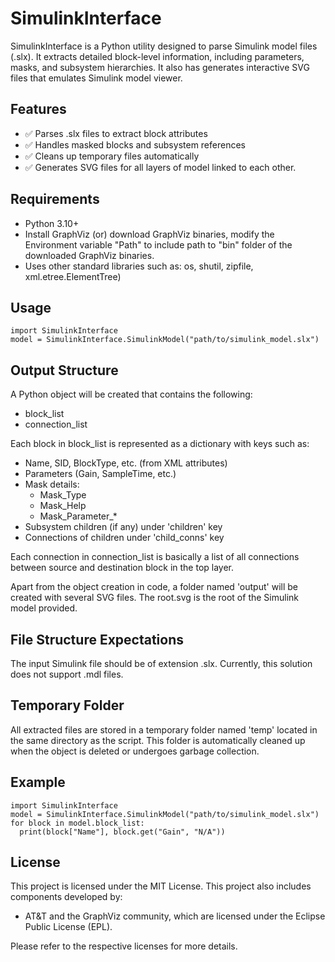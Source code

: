 SimulinkInterface
================

SimulinkInterface is a Python utility designed to parse Simulink model files (.slx). It extracts detailed block-level information, including parameters, masks, and subsystem hierarchies. It also has generates interactive SVG files that emulates Simulink model viewer.

Features
--------
- ✅ Parses .slx files to extract block attributes
- ✅ Handles masked blocks and subsystem references
- ✅ Cleans up temporary files automatically
- ✅ Generates SVG files for all layers of model linked to each other.

Requirements
------------
- Python 3.10+
- Install GraphViz (or) download GraphViz binaries, modify the Environment variable "Path" to include path to "bin" folder of the downloaded GraphViz binaries.
- Uses other standard libraries such as: os, shutil, zipfile, xml.etree.ElementTree)

Usage
-----
    import SimulinkInterface
    model = SimulinkInterface.SimulinkModel("path/to/simulink_model.slx")

Output Structure
----------------
A Python object will be created that contains the following:
- block_list
- connection_list

Each block in block_list is represented as a dictionary with keys such as:
- Name, SID, BlockType, etc. (from XML attributes)
- Parameters (Gain, SampleTime, etc.)
- Mask details:
  - Mask_Type
  - Mask_Help
  - Mask_Parameter_*
- Subsystem children (if any) under 'children' key
- Connections of children under 'child_conns' key

Each connection in connection_list is basically a list of all connections between source and destination block in the top layer.

Apart from the object creation in code, a folder named 'output' will be created with several SVG files. The root.svg is the root of the Simulink model provided.

File Structure Expectations
---------------------------
The input Simulink file should be of extension .slx. Currently, this solution does not support .mdl files.

Temporary Folder
----------------
All extracted files are stored in a temporary folder named 'temp' located in the same directory as the script. This folder is automatically cleaned up when the object is deleted or undergoes garbage collection.

Example
-------
    import SimulinkInterface
    model = SimulinkInterface.SimulinkModel("path/to/simulink_model.slx")
    for block in model.block_list:
      print(block["Name"], block.get("Gain", "N/A"))

License
-------
This project is licensed under the MIT License.
This project also includes components developed by:
- AT&T and the GraphViz community, which are licensed under the Eclipse Public License (EPL). 

Please refer to the respective licenses for more details.